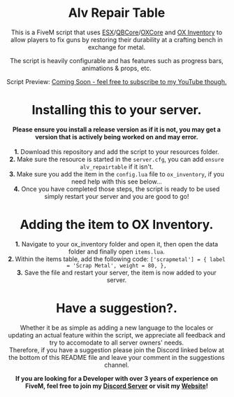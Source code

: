 <h1 align='center'>Alv Repair Table</h1>

<p align='center'>This is a FiveM script that uses <a href='https://github.com/esx-framework/esx_core'>ESX</a>/<a href='https://github.com/qbcore-framework/qb-core'>QBCore</a>/<a href='https://github.com/overextended/ox_core'>OXCore</a> and <a href='https://github.com/overextended/ox_inventory'>OX Inventory</a> to allow players to fix guns by restoring their durability at a crafting bench in exchange for metal.</p>

<p align='center'>The script is heavily configurable and has features such as progress bars, animations & props, etc.</p>

<p align='center'>Script Preview: <a href='https://www.youtube.com/@alvfivem'>Coming Soon - feel free to subscribe to my YouTube though.</a></p>

<h1 align='center'> Installing this to your server.</h1>

<p align='center'>
  <strong> Please ensure you install a release version as if it is not, you may get a version that is actively being worked on and may error.</strong><br><br>
  <strong>1.</strong> Download this repository and add the script to your resources folder.<br>
  <strong>2.</strong> Make sure the resource is started in the <code>server.cfg</code>, you can add <code>ensure alv_repairtable</code> if it isn't.<br>
  <strong>3.</strong> Make sure you add the item in the <code>config.lua</code> file to <code>ox_inventory</code>, if you need help with this see below...<br>
  <strong>4.</strong> Once you have completed those steps, the script is ready to be used simply restart your server and you are good to go!<br>
</p>

<h1 align='center'> Adding the item to OX Inventory.</h1>

<p align='center'>
  <strong>1.</strong> Navigate to your ox_inventory folder and open it, then open the data folder and finally open <code>items.lua</code>.<br>
  <strong>2. </strong>Within the items table, add the following code: <code>['scrapmetal'] = { label = 'Scrap Metal', weight = 80, },</code> <br>
  <strong>3.</strong> Save the file and restart your server, the item is now added to your server.<br>
</p>

<h1 align='center'> Have a suggestion?.</h1>

<p align='center'>
  Whether it be as simple as adding a new language to the locales or updating an actual feature within the script, we appreciate all feedback and try to accomodate to all server owners' needs. <br>
  Therefore, if you have a suggestion please join the Discord linked below at the bottom of this README file and leave your comment in the suggestions channel. 
</p>

<strong><p align='center'>If you are looking for a Developer with over 3 years of experience on FiveM, feel free to join my <a href='https://discord.gg/alv'>Discord Server</a> or visit my <a href='https://alv.gg'>Website</a>!</p></strong>
